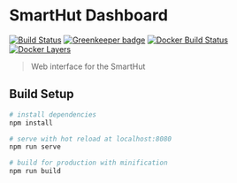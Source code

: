 # SmartHut Dashboard

[![Build Status](https://travis-ci.org/smarthut/dashboard.svg?branch=master)](https://travis-ci.org/smarthut/dashboard)
[![Greenkeeper badge](https://badges.greenkeeper.io/smarthut/dashboard.svg)](https://greenkeeper.io/)
[![Docker Build Status](https://img.shields.io/docker/build/smarthut/dashboard.svg)](https://hub.docker.com/r/smarthut/dashboard/)
[![Docker Layers](https://images.microbadger.com/badges/image/smarthut/dashboard.svg)](https://microbadger.com/images/smarthut/dashboard)

> Web interface for the SmartHut

## Build Setup

``` bash
# install dependencies
npm install

# serve with hot reload at localhost:8080
npm run serve

# build for production with minification
npm run build
```
